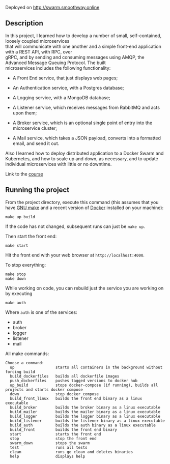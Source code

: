 Deployed on http://swarm.smoothway.online

## Description
In this project, I learned how to develop a number of small, self-contained, loosely coupled microservices  
that will communicate with one another and a simple front-end application with a REST API, with RPC, over  
gRPC, and by sending and consuming messages using AMQP, the Advanced Message Queuing Protocol. The built  
microservices includes the following functionality:

* A Front End service, that just displays web pages;

* An Authentication service, with a Postgres database;

* A Logging service, with a MongoDB database;

* A Listener service, which receives messages from RabbitMQ and acts upon them;

* A Broker service, which is an optional single point of entry into the microservice cluster;

* A Mail service, which takes a JSON payload, converts into a formatted email, and send it out.

Also I learned how to deploy distributed application to a Docker Swarm and Kubernetes, and how to scale up and down, as necessary, and to update individual microservices with little or no downtime.

Link to the [course](https://www.udemy.com/course/working-with-microservices-in-go/)


## Running the project

From the project directory, execute this command (this assumes that you have 
[GNU make](https://www.gnu.org/software/make/) and a recent version
of [Docker](https://www.docker.com/products/docker-desktop) installed on your machine):

~~~
make up_build 
~~~

If the code has not changed, subsequent runs can just be `make up`.

Then start the front end:

~~~
make start
~~~

Hit the front end with your web browser at `http://localhost:4000`.

To stop everything:

~~~
make stop
make down
~~~

While working on code, you can rebuild just the service you are working on by
executing

`make auth`

Where `auth` is one of the services:

- auth
- broker
- logger
- listener
- mail

All make commands:

~~~
Choose a command:
  up                  starts all containers in the background without forcing build
  build_dockerfiles   builds all dockerfile images
  push_dockerfiles    pushes tagged versions to docker hub
  up_build            stops docker-compose (if running), builds all projects and starts docker compose
  down                stop docker compose
  build_front_linux   builds the front end binary as a linux executable
  build_broker        builds the broker binary as a linux executable
  build_mailer        builds the mailer binary as a linux executable
  build_logger        builds the logger binary as a linux executable
  build_listener      builds the listener binary as a linux executable
  build_auth          builds the auth binary as a linux executable
  build_front         builds the front end binary
  start               starts the front end
  stop                stop the front end
  swarm_down          stops the swarm
  test                runs all tests
  clean               runs go clean and deletes binaries
  help                displays help
~~~